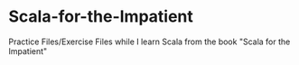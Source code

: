 # Scala-for-the-Impatient
Practice Files/Exercise Files while I learn Scala from the book "Scala for the Impatient"
